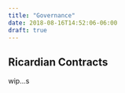```yaml
---
title: "Governance"
date: 2018-08-16T14:52:06-06:00
draft: true
---
```


## Ricardian Contracts

wip...s